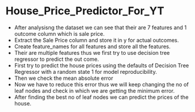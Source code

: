 # House_Price_Predictor_For_YT
- After analysisng the dataset we can see that their are 7 features and 1 outcome column which is sale price.
- Extract the Sale Price column and store it in y for actual outcomes.
- Create feature_names for all features and store all the features.
- Their are multiple features thus we first try to use decision tree regressor to predict the out come.
- First try to predict the house prices using the defaults of Decision Tree Regressor with a random state 1 for model reproducibility.
- Then we check the mean absolute error
- Now we have to reduce this error thus we will keep changing the no of leaf nodes and check in which we are getting the minimum error.
- After finding the best no of leaf nodes we can predict the prices of the house.
